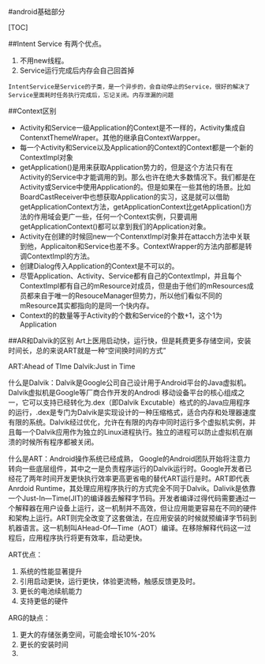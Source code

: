 #android基础部分


[TOC]



##Intent Service
有两个优点。

1. 不用new线程。
2. Service运行完成后内存会自己回首掉

```
IntentService是Service的子类，是一个异步的，会自动停止的Service，很好的解决了Service里面耗时任务执行完成后，忘记关闭。内存泄漏的问题
```


##Context区别
* Activity和Service一级Application的Context是不一样的，Activity集成自ContenxtThemeWraper。其他的继承自ContextWarpper。
* 每一个Activity和Service以及Application的Context的Context都是一个新的ContextImpl对象
* getApplication()是用来获取Application势力的，但是这个方法只有在Activity的Service中才能调用的到。那么也许在绝大多数情况下。我们都是在Activity或Service中使用Application的。但是如果在一些其他的场景。比如BoardCastReceiver中也想获取Application的实习，这是就可以借助getApplicationContext方法，getApplicationContext比getApplication()方法的作用域会更广一些，任何一个Context实例，只要调用getApplicationContext()都可以拿到我们的Application对象。
* Activity在创建的时候回new一个ContenxtImpl对象并在attacch方法中关联到他，Applicaiton和Service也差不多。ContextWrapper的方法内部都是转调ContextImpl的方法。
* 创建Dialog传入Application的Context是不可以的。
* 尽管Application、Activity、Service都有自己的ContextImpl，并且每个ContextImpl都有自己的mResource对成员，但是由于他们的mResources成员都来自于唯一的ResouceManager但势力，所以他们看似不同的mResource其实都指向的是同一个快内存。
* Context的的数量等于Activity的个数和Service的个数+1，这个1为Application

##AR和Dalvik的区别
Art上医用启动快，运行快，但是耗费更多存储空间，安装时间长，总的来说ART就是一种“空间换时间的方式”

ART:Ahead of TIme Dalvik:Just in Time

什么是Dalvik：Dalvik是Google公司自己设计用于Android平台的Java虚拟机。Dalvik虚拟机是Google等厂商合作开发的Androdi 移动设备平台的核心组成之一，它可以支持已经转化为.dex（即Dalvik Excutable）格式的的Java应用程序的运行，.dex是专门为Dalvik是实现设计的一种压缩格式，适合内存和处理器速度有限的系统。Dalvik经过优化，允许在有限的内存中同时运行多个虚拟机实例，并且每一个Dalvik应用作为独立的Linux进程执行。独立的进程可以防止虚拟机在崩溃的时候所有程序都被关闭。

什么是ART：Android操作系统已经成熟， Google的Android团队开始将注意力转向一些底层组件，其中之一是负责程序运行的Dalvik运行时。Google开发者已经花了两年时间开发更快执行效率更高更省电的替代ART运行是时。ART即代表Anrdoid Runtime，其处理应用程序执行的方式完全不同于Dalvik。Dalivik是依靠一个Just-In—Time(JIT)的编译器去解释字节码。开发者编译过得代码需要通过一个解释器在用户设备上运行，这一机制并不高效，但让应用能更容易在不同的硬件和架构上运行。ART则完全改变了这套做法，在应用安装的时候就预编译字节码到机器语言。这一机制叫AHead-Of—Time（AOT）编译。在移除解释代码这一过程后，应用程序执行将更有效率，启动更快。

ART优点：

1. 系统的性能显著提升
2. 引用启动更快，运行更快，体验更流畅，触感反馈更及时。
3. 更长的电池续航能力
4. 支持更低的硬件

ARG的缺点：

1. 更大的存储张勇空间，可能会增长10%-20%
2. 更长的安装时间
3. 
